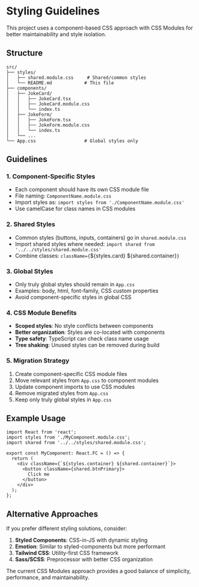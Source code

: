 # Styling Guidelines

This project uses a component-based CSS approach with CSS Modules for better maintainability and style isolation.

## Structure

```
src/
├── styles/
│   ├── shared.module.css     # Shared/common styles
│   └── README.md            # This file
├── components/
│   ├── JokeCard/
│   │   ├── JokeCard.tsx
│   │   ├── JokeCard.module.css
│   │   └── index.ts
│   ├── JokeForm/
│   │   ├── JokeForm.tsx
│   │   ├── JokeForm.module.css
│   │   └── index.ts
│   └── ...
└── App.css                  # Global styles only
```

## Guidelines

### 1. Component-Specific Styles
- Each component should have its own CSS module file
- File naming: `ComponentName.module.css`
- Import styles as: `import styles from './ComponentName.module.css'`
- Use camelCase for class names in CSS modules

### 2. Shared Styles
- Common styles (buttons, inputs, containers) go in `shared.module.css`
- Import shared styles where needed: `import shared from '../../styles/shared.module.css'`
- Combine classes: `className={`${styles.card} ${shared.container}`}`

### 3. Global Styles
- Only truly global styles should remain in `App.css`
- Examples: body, html, font-family, CSS custom properties
- Avoid component-specific styles in global CSS

### 4. CSS Module Benefits
- **Scoped styles**: No style conflicts between components
- **Better organization**: Styles are co-located with components
- **Type safety**: TypeScript can check class name usage
- **Tree shaking**: Unused styles can be removed during build

### 5. Migration Strategy
1. Create component-specific CSS module files
2. Move relevant styles from `App.css` to component modules
3. Update component imports to use CSS modules
4. Remove migrated styles from `App.css`
5. Keep only truly global styles in `App.css`

## Example Usage

```tsx
import React from 'react';
import styles from './MyComponent.module.css';
import shared from '../../styles/shared.module.css';

export const MyComponent: React.FC = () => {
  return (
    <div className={`${styles.container} ${shared.container}`}>
      <button className={shared.btnPrimary}>
        Click me
      </button>
    </div>
  );
};
```

## Alternative Approaches

If you prefer different styling solutions, consider:

1. **Styled Components**: CSS-in-JS with dynamic styling
2. **Emotion**: Similar to styled-components but more performant
3. **Tailwind CSS**: Utility-first CSS framework
4. **Sass/SCSS**: Preprocessor with better CSS organization

The current CSS Modules approach provides a good balance of simplicity, performance, and maintainability. 